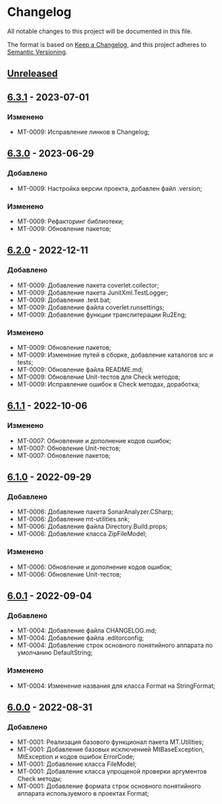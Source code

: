# Changelog

All notable changes to this project will be documented in this file.

The format is based on [Keep a Changelog](https://keepachangelog.com/en/1.0.0/),
and this project adheres to [Semantic Versioning](https://semver.org/spec/v2.0.0.html).

## [Unreleased]

## [6.3.1] - 2023-07-01

### Изменено

- MT-0009: Исправление линков в Changelog;

## [6.3.0] - 2023-06-29

### Добавлено

- MT-0009: Настройка версии проекта, добавлен файл .version;

### Изменено

- MT-0009: Рефакторинг библиотеки;
- MT-0009: Обновление пакетов;

## [6.2.0] - 2022-12-11

### Добавлено

- MT-0009: Добавление пакета coverlet.collector;
- MT-0009: Добавление пакета JunitXml.TestLogger;
- MT-0009: Добавление .test.bat;
- MT-0009: Добавление файла coverlet.runsettings;
- MT-0009: Добавление функции транслитерации Ru2Eng;

### Изменено

- MT-0009: Обновление пакетов;
- MT-0009: Изменение путей в сборке, добавление каталогов src и tests;
- MT-0009: Обновление файла README.md;
- MT-0009: Обновление Unit-тестов для Check методов;
- MT-0009: Исправление ошибок в Check методах, доработка;

## [6.1.1] - 2022-10-06

### Изменено

- MT-0007: Обновление и дополнение кодов ошибок;
- MT-0007: Обновление Unit-тестов;
- MT-0007: Обновление пакетов;

## [6.1.0] - 2022-09-29

### Добавлено

- MT-0006: Добавление пакета SonarAnalyzer.CSharp;
- MT-0006: Добавление mt-utilities.snk;
- MT-0006: Добавление файла Directory.Build.props;
- MT-0006: Добавление класса ZipFileModel;

### Изменено

- MT-0006: Обновление и дополнение кодов ошибок;
- MT-0006: Обновление Unit-тестов;

## [6.0.1] - 2022-09-04

### Добавлено

- MT-0004: Добавление файла CHANGELOG.md;
- MT-0004: Добавление файла .editorconfig;
- MT-0004: Добавление строк основного понятийного аппарата по умолчанию DefaultString;

### Изменено

- MT-0004: Изменение названия для класса Format на StringFormat;

## [6.0.0] - 2022-08-31

### Добавлено

- MT-0001: Реализация базового функционал пакета MT.Utilities;
- MT-0001: Добавление базовых исключенией MtBaseException, MtException и кодов ошибок ErrorCode;
- MT-0001: Добавление класса FileModel;
- MT-0001: Добавление класса упрощеной проверки аргументов Check методы;
- MT-0001: Добавление формата строк основного понятийного аппарата используемого в проектах Format;

[Unreleased]: https://github.com/g-aa/mt-utilities/compare/release-v6.3.1...main
[6.3.1]: https://github.com/g-aa/mt-utilities/compare/release-v6.3.0...release-v6.3.1
[6.3.0]: https://github.com/g-aa/mt-utilities/compare/release-v6.2.0...release-v6.3.0
[6.2.0]: https://github.com/g-aa/mt-utilities/compare/release-v6.1.1...release-v6.2.0
[6.1.1]: https://github.com/g-aa/mt-utilities/compare/release-v6.1.0...release-v6.1.1
[6.1.0]: https://github.com/g-aa/mt-utilities/compare/release-v6.0.1...release-v6.1.0
[6.0.1]: https://github.com/g-aa/mt-utilities/compare/release-v6.0.0...release-v6.0.1
[6.0.0]: https://github.com/g-aa/mt-utilities/releases/tag/release-v6.0.0